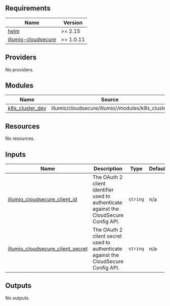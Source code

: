 <!-- BEGIN_TF_DOCS -->
## Requirements

| Name | Version |
|------|---------|
| <a name="requirement_helm"></a> [helm](#requirement\_helm) | >= 2.15 |
| <a name="requirement_illumio-cloudsecure"></a> [illumio-cloudsecure](#requirement\_illumio-cloudsecure) | >= 1.0.11 |

## Providers

No providers.

## Modules

| Name | Source | Version |
|------|--------|---------|
| <a name="module_k8s_cluster_dev"></a> [k8s\_cluster\_dev](#module\_k8s\_cluster\_dev) | illumio/cloudsecure/illumio//modules/k8s_cluster | 1.4.0 |

## Resources

No resources.

## Inputs

| Name | Description | Type | Default | Required |
|------|-------------|------|---------|:--------:|
| <a name="input_illumio_cloudsecure_client_id"></a> [illumio\_cloudsecure\_client\_id](#input\_illumio\_cloudsecure\_client\_id) | The OAuth 2 client identifier used to authenticate against the CloudSecure Config API. | `string` | n/a | yes |
| <a name="input_illumio_cloudsecure_client_secret"></a> [illumio\_cloudsecure\_client\_secret](#input\_illumio\_cloudsecure\_client\_secret) | The OAuth 2 client secret used to authenticate against the CloudSecure Config API. | `string` | n/a | yes |

## Outputs

No outputs.
<!-- END_TF_DOCS -->
